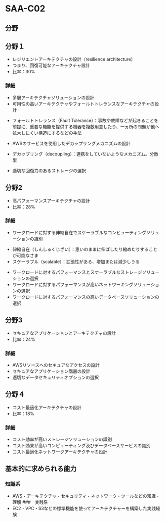 # SAA-C02

## 分野

## 分野１
- レジリエントアーキテクチャの設計（resilience architecture）
- つまり、回復可能なアーキテクチャ設計
- 比率：30%

### 詳細
- 多層アーキテクチャソリューションの設計
- 可用性の高いアーキテクチャやフォールトトレランスなアーキテクチャの設計
* フォールトトレランス（Fault Tolerance）：事故や故障などが起きることを前提に、重要な機能を提供する機器を複数用意したり、一ヵ所の問題が他へ拡大しにくい構造にするなどの手法
- AWSのサービスを使用したデカップリングメカニズムの設計
* デカップリング（decoupling）：連携をしていないようなメカニズム。分散型
- 適切な回復力のあるストレージの選択


## 分野2
- 高パフォーマンスアーキテクチャの設計
- 比率：28%

### 詳細
- ワークロードに対する伸縮自在でスケーラブルなコンビューティングソリューションの識別
* 伸縮自在（しんしゅくじざい）：思いのままに伸ばしたり縮めたりすることが可能なさま
* スケーラブル（scalable）：拡張性がある、増加または減少しうる
- ワークロードに対するパフォーマンスとスケーラブルなストレージソリューションの選択
- ワークロードに対するパフォーマンスが高いネットワーキングソリューションの選択
- ワークロードに対するパフォーマンスの高いデータベースソリューションの選択

## 分野3
- セキュアなアプリケーションとアーキテクチャの設計
- 比率：24%

### 詳細
- AWSリソースへのセキュアなアクセスの設計
- セキュアなアプリケーション階層の設計
- 適切なデータセキュリティオプションの選択

## 分野４
- コスト最適化アーキテクチャの設計
- 比率：18%

### 詳細
- コスト効率が高いストレージソリューションの識別
- コスト効果が高いコンピューティング及びデータベースサービスの識別
- コスト最適化ネットワークアーキテクチャの設計


## 基本的に求められる能力

### 知識系
- AWS・アーキテクチャ・セキュリティ・ネットワーク・ツールなどの知識・理解
###　実践系
- EC2・VPC・S3などの標準機能を使ってアーキテクチャーを構築した実践経験